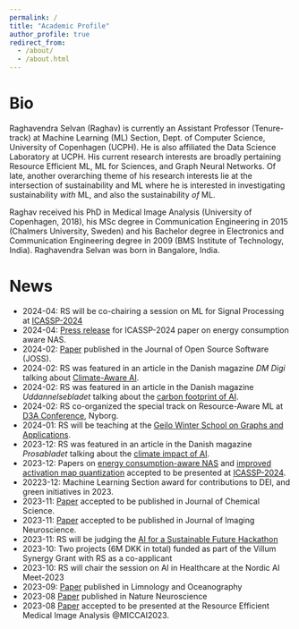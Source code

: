 ```yaml
---
permalink: /
title: "Academic Profile"
author_profile: true
redirect_from: 
  - /about/
  - /about.html
---
```

Bio 
======

Raghavendra Selvan (Raghav) is currently an Assistant Professor (Tenure-track) at Machine Learning (ML) Section, Dept. of Computer Science, University of Copenhagen (UCPH). He is also affiliated the Data Science Laboratory at UCPH. His current research interests are broadly pertaining Resource Efficient ML, ML for Sciences, and Graph Neural Networks. Of late, another overarching theme of his research interests lie at the intersection of sustainability and ML where he is interested in investigating sustainability _with_ ML, and also the sustainability _of_ ML.

Raghav received his PhD in Medical Image Analysis (University of Copenhagen, 2018), his MSc degree in Communication Engineering in 2015 (Chalmers University, Sweden) and his Bachelor degree in Electronics and Communication Engineering degree in 2009 (BMS Institute of Technology, India). Raghavendra Selvan was born in Bangalore, India.

News
====== 
* 2024-04: RS will be co-chairing a session on ML for Signal Processing at [ICASSP-2024](https://cmsworkshops.com/ICASSP2024/view_session.php?SessionID=1132)
* 2024-04: [Press release](https://science.ku.dk/english/press/news/2024/computer-scientists-show-the-way-ai-models-need-not-be-so-power-hungry/) for ICASSP-2024 paper on energy consumption aware NAS.
* 2024-02: [Paper](https://joss.theoj.org/papers/10.21105/joss.06024) published in the Journal of Open Source Software (JOSS).
* 2024-02: RS was featured in an article in the Danish magazine _DM Digi_ talking about [Climate-Aware AI](https://dm.dk/digi/artikler/data-og-groen-omstilling/klimabevidst-ai-teknologi-er-fremtiden/).
* 2024-02: RS was featured in an article in the Danish magazine _Uddannelsebladet_ talking about the [carbon footprint of AI](https://uddannelsesbladet.dk/artikel/sort-samvittighed-eller-groen-gamechanger).
* 2024-02: RS co-organized the special track on Resource-Aware ML at [D3A Conference](https://d3aconference.dk/), Nyborg.
* 2024-01: RS will be teaching at the [Geilo Winter School on Graphs and Applications](https://www.sintef.no/projectweb/geilowinterschool/2024-winter-school/).
* 2023-12: RS was featured in an article in the Danish magazine _Prosabladet_ talking about the [climate impact of AI](https://prosabladet.dk/nyheder/nyhed/ai-skyder-afsted-med-rekordfart-hvad-goer-det-egentlig-ved-klimaet).
* 2023-12: Papers on [energy consumption-aware NAS](https://arxiv.org/abs/2210.06015) and [improved activation map quantization](https://arxiv.org/abs/2309.11856) accepted to be presented at [ICASSP-2024](https://2024.ieeeicassp.org/).
* 20223-12: Machine Learning Section award for contributions to DEI, and green initiatives in 2023.
* 2023-11: [Paper](https://pubs.rsc.org/en/content/articlehtml/2023/sc/d3sc05081e) accepted to be published in Journal of Chemical Science.
* 2023-11: [Paper](https://direct.mit.edu/imag/article/doi/10.1162/imag_a_00043/118246) accepted to be published in Journal of Imaging Neuroscience.
* 2023-11: RS will be judging the [AI for a Sustainable Future Hackathon](https://jura.ku.dk/legaltechlab/calendar/2023/legal-tech-hackathon-2023-ai-for-a-sustainable-future/)
* 2023-10: Two projects (6M DKK in total) funded as part of the Villum Synergy Grant with RS as a co-applicant
* 2023-10: RS will chair the session on AI in Healthcare at the Nordic AI Meet-2023
* 2023-09: [Paper](https://aslopubs.onlinelibrary.wiley.com/doi/10.1002/lom3.10573) published in Limnology and Oceanography
* 2023-08 [Paper](https://www.nature.com/articles/s41593-023-01396-3) published in Nature Neuroscience 
* 2023-08 [Paper](https://arxiv.org/abs/2303.10181) accepted to be presented at the Resource Efficient Medical Image Analysis @MICCAI2023. 


<!-- 
* 2023-07: Contributed to a series of popular news articles in [Børsen](https://borsen.dk/nyheder/baeredygtig/eksperter-ukendte-aftryk-kan-give-problemer-i-klimaafrapporteringen) (Danish newspaper) on the carbon footprint of AI models.
* 2023-06: RS has joined the Diversity, Equity and Inclusion network at [UCPH](https://about.ku.dk/profile-history/diversity/)
* 2023-05: RS will be one of the coordinators of the [Green Transition and AI](https://greensolutions.ku.dk/thematic-solutions/) thematic solution center at UCPH
* 2023-04: Contributed to a popular news article in [Süddeutsche Zeitung](https://www.sueddeutsche.de/wissen/chat-gpt-energieverbrauch-ki-1.5780744) on the carbon footprint of large language models.

* 2023-02: Check out the ongoing reading group on Sustainable Machine Learning hosted by us [here](https://github.com/raghavian/SustainML).
* 2023-09: RS will be co-organizing a parallel session on "Resource Aware Machine Learning" at the Danish Digitalization, Data Science and AI [(D3A-2024)](https://d3aconference.dk) conference
* 2023-01: Funding for one PhD student to study fronto-temporal dementia with AI at St. Andrews University as co-applicant
* 2023-01: [Paper](https://pubs.rsc.org/en/content/articlehtml/2022/dd/d2dd00086e) accepted to Digital Discovery 
* 2022-11: [Paper](https://arxiv.org/abs/2208.10779) accepted to be presented at 6th Northern Lights Deep Learning Conference (NLDL).

* 2022-10: UK Research & Innovation grant for Environmental sustainability in Life Sciences as co-applicant (~890k DKK)
* 2022-09: [Paper](https://chemrxiv.org/engage/chemrxiv/article-details/6263f48f5b900913a0195c4f) accepted to NPJ Computational Materials. 

* 2023-05: RS has been nominated for the UCPH [Innovation Award 2023](https://aarsfest.ku.dk/english/2023/nominated-for-this-years-awards/) for contributing to develop [Carbontracker](https://github.com/lfwa/carbontracker/).
* 2022-12: Copenhagen Summer University course on Climate-friendly AI approved to be delivered in W34
* 2022-08: Affiliate Member of the Pionner Centre for Artificial Intelligence, Denmark ([P1](https://www.aicentre.dk/))
* 2022-08: [Paper](https://arxiv.org/abs/2203.02202) accepted with an oral presentation at the 25th International Conference on Medical Image Computing and Computer Assisted Intervention (MICCAI).
* 2022-07: [Paper](https://arxiv.org/abs/2207.09740) accepted to be presented at the Workshop on Deep Generative Models at 25th International Conference on Medical Image Computing and Computer Assisted Intervention (MICCAI).

* 2022-07: EU Horizon 2020 project on developing resource efficient big data pipelines funded as work package leader (2.4M DKK)
* 2022-07: EU Horizon 2020 project on low resource ML methods funded as work package leader (4.3M DKK)
* 2022-07: Interview excerpt on energy efficient Machine Learning in [MIT Technology Review](https://www.technologyreview.com/2022/07/06/1055458/ai-research-emissions-energy-efficient/)
* 2022-02: [Paper](https://openreview.net/forum?id=swvVpnzro9q) accepted to be presented at the 5th International Conference on Medical Imaging with Deep Learning (MIDL). 
* 2022-02: [Paper](https://openreview.net/forum?id=rRGzrXChq0F) accepted to be presented at International Workshop on Biomedical Image Registration. 
* 2022-02: [Paper](https://arxiv.org/abs/2109.07138) accepted to the Journal of Machine Learning for Biomedical Imaging
* 2022-02: [Paper](https://arxiv.org/abs/2102.05526) accepted to Journal of Ecological Informatics. [Press coverage](https://videnskab.dk/teknologi-innovation/ny-dansk-opfindelse-insekters-vingeslag-kan-bruges-til-at-overvaage)

* 2022-02: Biodiversity Quantification project funded as PI; [AI-Denmark](https://aidenmark.dk/) funding (100k DKK)
* 2021-07: [Paper](https://www.nature.com/articles/s41598-021-95364-1) accepted to Nature Scientific Reports
* 2021-06: [AI Chemy](https://doi.org/10.26434/chemrxiv.12662222.v1) project funded as co-applicant; UCPH funding (3.4M DKK)
* 2021-06: [Paper](https://www.nature.com/articles/s41467-021-23224-7) published in Nature Communications; Collaboration with [Kiehn Lab](https://in.ku.dk/research/kiehn-lab/)
* 2021-05: Two short papers accepted to be presented at MIDL-2021 [[1](https://openreview.net/forum?id=PLSdnHPx-W6)][[2](https://openreview.net/forum?id=1TPRpNyyj2L)]
* 2021-04: Started as Chair of [Neuroimaging Research Pipelines workgroup](https://neuropipelines.github.io/) as part of the OHBM Sustainability and environmental action [special interest group](https://ohbm-environment.org/working-groups/).
* 2021-03: [Paper](https://www.melba-journal.org/article/21663-locally-orderless-tensor-networks-for-classifying-two-and-three-dimensional-medical-images) accepted to the Journal of Machine Learning for Biomedical Imaging
* Prof. Ole Kiehn, group leader of Kiehn Lab where I am half-time employed at, received [The Brain Prize-2022](https://lundbeckfonden.com/en/node/133)
* 2021-02: [Paper](https://arxiv.org/abs/2101.01992) accepted to the Journal of Ecological Informatics with [press release](https://di.ku.dk/english/news/2021/algorithm-reveals-the-mysterious-foraging-habits-of-narwhals/)
* 2021-09: Started a consultancy project with [FaunaPhotonics](https://www.faunaphotonics.com/) 
2021-02: [Paper](https://arxiv.org/abs/2102.06900) accepted to [IPMI-2021](http://ipmi2021.org/timetable/event/session-2-registration-2-2-2/) with an oral presentation
* 2020-11: [Carbontracker](https://arxiv.org/abs/2007.03051) receives media attention [[0](https://news.ku.dk/all_news/2020/11/students-develop-tool-to-predict-the-carbon-footprint-of-algorithms/)] [[1](https://videnskab.dk/teknologi-innovation/kunstig-intelligens-er-en-kaempe-klimasynder-men-unge-danskeres-nye-vaerktoej)] [[2](https://www.anthropocenemagazine.org/2020/11/time-to-talk-about-carbon-footprint-artificial-intelligence/)] [[3](https://www.theregister.com/2020/11/04/gpt3_carbon_footprint_estimate/)] [[4](https://jyllands-posten.dk/nyviden/ECE12533278/kunstig-intelligens-er-en-kaempe-klimasynder-men-nyt-dansk-vaerktoej-skal-hjaelpe/)]
* 2020-09: Started as Assistant Professor with joint responsibilities at the [Machine Learning Section](https://di.ku.dk/english/research/machine-learning/) (Dept. of Computer Science), [Kiehn Lab](https://in.ku.dk/research/kiehn-lab/) (Dept. of Neuroscience) and [Data Science Laboratory](https://datalab.science.ku.dk/) at University of Copenhagen -->
<!--* 2020-08: Featured in Computer Vision News with an [interview](https://rsipvision.com/ComputerVisionNews-2020August/24/) about our [MIDL paper](https://raghavian.github.io/publication/2020-01-01-Tensor-Networks-for-Medical-Image-Classification) -->
<!-- * 2020-07: Runner-up for the Best Paper Award at [MIDL-2020](https://2020.midl.io/papers/selvan20.html) -->
<!-- * 2019-01: Started as Post-doc at Dept. of Computer Science, University of Copenhagen -->
<!-- * 2018-11: Successfully defended my [PhD thesis](https://raghavian.github.io/publication/2018-01-01-Extraction-of-Airways) -->
<!--
Research Projects
======
*(Switching to first person :)*

I am actively involved in a wide range of research projects as part of my roles at the Machine Learning section and Data Science Lab of University of Copenhagen. Brief descriptions of ongoing and completed projects are listed below.

Ongoing projects 
---
* **Resource Efficient Machine Learning**:
Making ML more efficient in terms of compute, energy consumption, training data and labels can impact their global adoption, while improving their overall environmental sustainability. Funded by two EU Horizon 2020 projects, we will explore these themes further in our new work. Results from our earlier work show some promising results in these directions. For instance, we introduced [tensor networks for medical image classification](https://raghavian.github.io/publication/2020-01-01-Tensor-Networks-for-Medical-Image-Classification) tasks that require less than 10% of GPU resources when compared to traditional deep learning models. We have also put out a tool -- [Carbontracker](https://arxiv.org/abs/2007.03051) -- to predict and track carbon footprint of developing deep learning models, in an effort to encourage research into energy-efficient models which is [used widely](https://pepy.tech/project/carbontracker) by the community.

* **AIChemy: Generative Modelling of nanoparticles**: 
Obtaining structures from scattering data for nanomolecules turns out to be an expensive and difficult task. This ongoing collaboration with [Prof. Kirsten Jensen’s group](https://chem.ku.dk/ansatte/alle/?pure=en/persons/540779) we are explorting generating valid nanomolecular structures from x-ray scattering data using deep generative models with [promising early results](https://raghavian.github.io/publication/2020-07-characterisingAtomicStrucs).

* **Locomotion analysis**:
In this collabortion with [Kiehn Lab](https://in.ku.dk/research/ole-kiehn/), my role has been to analyze videos of mice running on treadmills in order to extract speed, cadence and coordination statistics. The results from analyzing some 1000 videos have accentuated the role of [specific interneurons in the spinal cord that influence locomotion](https://raghavian.github.io/publication/2020-01-01-Locomotor-deficits-in-ALS-mice-are-paralleled-by-loss-of-V1-interneuron-connections-onto-fast-motor-neurons).

* **Sustainable neuroimaging**:
As the Chair of the SEA-SIG [Neuroimaging Research Working Group](https://neuropipelines.github.io/), a team within SEA-SIG, I am leading an international team of 15 colleagues. This volunteer team is dedicated to the carbon footprinting of neuroimaging pipelines, and generation of best practice guidance. 

* **Quantifying insect biodiversity**: In this ongoing collaboration with [FaunaPhotonics](https://www.faunaphotonics.com/), we are attempting unsupervised clustering of insects based on optically recorded signals from field data. An [initial attempt](https://arxiv.org/abs/2102.05526) involved using a variational autoencoder that dynamically adjusts the tradeoff between reconstruction and regularisation terms.

* **Uncertainty Quantification**:
Medical image segmentation with well calibrated and meaningful uncertainty estimation can be more useful in clinical settings. For example, we present a [probabilistic segmentation model](https://raghavian.github.io/publication/2020-07-uqFlow) that uses normalizing flows to improve the diversity of segmented samples.

Completed projects
---
*  **COVID-19 Risk Modelling** (2020-2021): Collaboration with hospitals in Zealand region of DK. [pub1](https://raghavian.github.io/publication/2020-10-COVID) [pub2](https://raghavian.github.io/publication/2020-01-01-Lung-Segmentation-from-Chest-X-rays-using-Variational-Data-Imputation)
* **Behavioural analysis of narwhals** (2021): [Collaboration as part of Data Science Lab](https://arxiv.org/abs/2101.01992)
* **Segmentation of roots in soil** (2019): [Collaboration with Plant & Environ. Science Dept.](https://raghavian.github.io/publication/2019-01-01-Segmentation-of-roots-in-soil-with-U-Net)
* **Extraction of airways from volumetric data** (2018): [PhD Thesis](https://raghavian.github.io/publication/2018-01-01-Extraction-of-Airways)
* **Bayesian tracking of multiple point targets** (2015): [MSc Thesis](https://raghavian.github.io/publication/2015-01-01-Bayesian-tracking-EM)
* **India's first pico-satellite** (2010): [Collaboration with Indian Space Research Organisation](https://earth.esa.int/web/eoportal/satellite-missions/s/studsat-1)

<!-- * **COVID-19 Risk Modelling**: 
#As part of a collaboration with the hospitals in Zealand region of Denmark, we are modelling COVID-19 risk from [clinical](https://raghavian.github.io/publication/2020-10-COVID) and image data. I am contributing to the team focusing on [using chest X-rays](https://raghavian.github.io/publication/2020-01-01-Lung-Segmentation-from-Chest-X-rays-using-Variational-Data-Imputation) at admission to model risk of COVID-19.
-->
